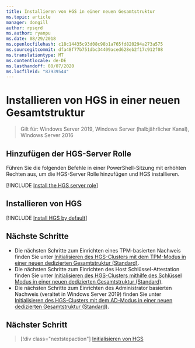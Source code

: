 ```yaml
---
title: Installieren von HGS in einer neuen Gesamtstruktur
ms.topic: article
manager: dongill
author: rpsqrd
ms.author: ryanpu
ms.date: 08/29/2018
ms.openlocfilehash: c18c14435c93d08c98b1a765fd820294a273a575
ms.sourcegitcommit: dfa48f77b751dbc34409aced628eb2f17c912f08
ms.translationtype: MT
ms.contentlocale: de-DE
ms.lasthandoff: 08/07/2020
ms.locfileid: "87939544"
---
```

# <a name="install-hgs-in-a-new-forest"></a>Installieren von HGS in einer neuen Gesamtstruktur

>Gilt für: Windows Server 2019, Windows Server (halbjährlicher Kanal), Windows Server 2016

## <a name="add-the-hgs-server-role"></a>Hinzufügen der HGS-Server Rolle

Führen Sie die folgenden Befehle in einer PowerShell-Sitzung mit erhöhten Rechten aus, um die HGS-Server Rolle hinzufügen und HGS installieren.

[!INCLUDE [Install the HGS server role](../../../includes/guarded-fabric-install-hgs-server-role.md)]

## <a name="install-hgs"></a>Installieren von HGS

[!INCLUDE [Install HGS by default](../../../includes/install-hgs-default.md)]

## <a name="next-steps"></a>Nächste Schritte

- Die nächsten Schritte zum Einrichten eines TPM-basierten Nachweis finden Sie unter [Initialisieren des HGS-Clusters mit dem TPM-Modus in einer neuen dedizierten Gesamtstruktur (Standard)](guarded-fabric-initialize-hgs-tpm-mode-default.md).
- Die nächsten Schritte zum Einrichten des Host Schlüssel-Attestation finden Sie unter [Initialisieren des HGS-Clusters mithilfe des Schlüssel Modus in einer neuen dedizierten Gesamtstruktur (Standard)](guarded-fabric-initialize-hgs-key-mode-default.md).
- Die nächsten Schritte zum Einrichten des Administrator basierten Nachweis (veraltet in Windows Server 2019) finden Sie unter [Initialisieren des HGS-Clusters mit dem AD-Modus in einer neuen dedizierten Gesamtstruktur (Standard)](guarded-fabric-initialize-hgs-ad-mode-default.md).

## <a name="next-step"></a>Nächster Schritt

> [!div class="nextstepaction"]
> [Initialisieren von HGS](guarded-fabric-initialize-hgs.md)


